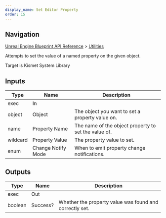 ```yaml
---
display_name: Set Editor Property
order: 15
---
```

## Navigation

[Unreal Engine Blueprint API Reference](https://dev.epicgames.com/documentation/en-us/unreal-engine/BlueprintAPI) > [Utilities](https://dev.epicgames.com/documentation/en-us/unreal-engine/BlueprintAPI/Utilities)

Attempts to set the value of a named property on the given object.

Target is Kismet System Library

## Inputs

| Type | Name | Description |
| --- | --- | --- |
| exec | In |  |
| object | Object | The object you want to set a property value on. |
| name | Property Name | The name of the object property to set the value of. |
| wildcard | Property Value | The property value to set. |
| enum | Change Notify Mode | When to emit property change notifications. |

## Outputs

| Type | Name | Description |
| --- | --- | --- |
| exec | Out |  |
| boolean | Success? | Whether the property value was found and correctly set. |
